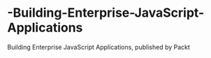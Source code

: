 # -Building-Enterprise-JavaScript-Applications
 Building Enterprise JavaScript Applications, published by Packt
